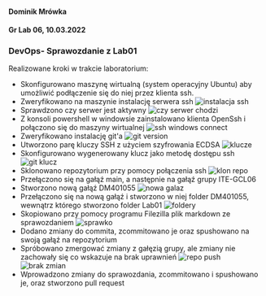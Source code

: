 #### Dominik Mrówka
#### Gr Lab 06, 10.03.2022
### DevOps- Sprawozdanie z Lab01

Realizowane kroki w trakcie laboratorium:
- Skonfigurowano maszynę wirtualną (system operacyjny Ubuntu) aby umożliwić podłączenie się do niej przez klienta ssh.
- Zweryfikowano na maszynie instalację serwera ssh
![instalacja ssh](/1.png "instalacja ssh")
- Sprawdzono czy serwer jest aktywny
![czy serwer chodzi](/2.png "czy serwer chodzi")
- Z konsoli powershell w windowsie zainstalowano klienta OpenSsh i połączono się do maszyny wirtualnej
![ssh windows connect](/3.png "ssh windows connect")
- Zweryfikowano instalację git'a
![git version](/4.png "git version")
- Utworzono parę kluczy SSH z użyciem szyfrowania ECDSA
![klucze](/5.png "klucze")
- Skonfigurowano wygenerowany klucz jako metodę dostępu ssh
![git klucz](/6.png "git klucz")
- Sklonowano repozytorium przy pomocy połączenia ssh
![klon repo](/62.png "klon repo")
- Przełączono się na gałąź main, a następnie na gałąź grupy ITE-GCL06
- Stworzono nową gałąź DM401055
![nowa galaz](/7.png "nowa galaz")
- Przełączono się na nową gałąź i stworzono w niej folder DM401055, wewnątrz którego stworzono folder Lab01
![foldery](/8.png "foldery")
- Skopiowano przy pomocy programu Filezilla plik markdown ze sprawozdaniem
![sprawko](/9.png "sprawko")
- Dodano zmiany do commita, zcommitowano je oraz spushowano na swoją gałąź na repozytorium
- Spróbowano zmergować zmiany z gałęzią grupy, ale zmiany nie zachowały się co wskazuje na brak uprawnień
![repo push](/10.png "repo push")
![brak zmian](/11.png "brak zmian")
- Wprowadzono zmiany do sprawozdania, zcommitowano i spushowano je, oraz stworzono pull request